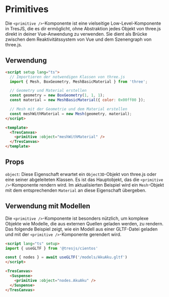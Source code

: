 # Primitives

Die `<primitive />`-Komponente ist eine vielseitige Low-Level-Komponente in TresJS, die es dir ermöglicht, ohne Abstraktion jedes Objekt von three.js direkt in deiner Vue-Anwendung zu verwenden. Sie dient als Brücke zwischen dem Reaktivitätssystem von Vue und dem Szenengraph von three.js.

## Verwendung

```html
<script setup lang="ts">
  // Importieren der notwendigen Klassen von three.js
  import { Mesh, BoxGeometry, MeshBasicMaterial } from 'three';

  // Geometry und Material erstellen
  const geometry = new BoxGeometry(1, 1, 1);
  const material = new MeshBasicMaterial({ color: 0x00ff00 });

  // Mesh mit der Geometrie und dem Material erstellen
  const meshWithMaterial = new Mesh(geometry, material);
</script>

<template>
  <TresCanvas>
    <primitive :object="meshWithMaterial" />
  </TresCanvas>
</template>
```

## Props

`object`: Diese Eigenschaft erwartet ein `Object3D`-Objekt von three.js oder eine seiner abgeleiteten Klassen. Es ist das Hauptobjekt, das die `<primitive />`-Komponente rendern wird. Im aktualisierten Beispiel wird ein `Mesh`-Objekt mit dem entsprechenden `Material` an diese Eigenschaft übergeben.

## Verwendung mit Modellen

Die `<primitive />`-Komponente ist besonders nützlich, um komplexe Objekte wie Modelle, die aus externen Quellen geladen werden, zu rendern. Das folgende Beispiel zeigt, wie ein Modell aus einer GLTF-Datei geladen und mit der `<primitive />`-Komponente gerendert wird.

```html
<script lang="ts" setup>
import { useGLTF } from '@tresjs/cientos'

const { nodes } = await useGLTF('/models/AkuAku.gltf')
</script>

<TresCanvas>
  <Suspense>
    <primitive :object="nodes.AkuAku" />
  </Suspense>
</TresCanvas>
```
